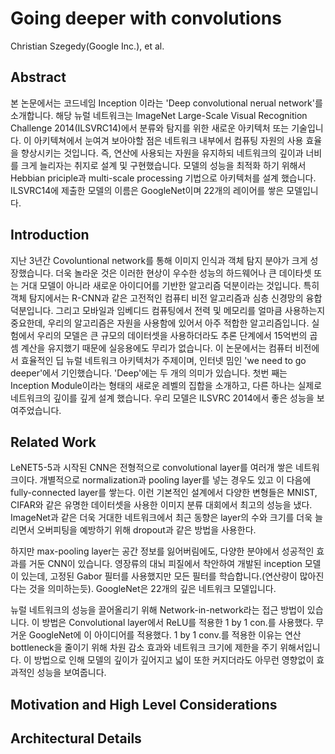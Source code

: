 # Going deeper with convolutions

Christian Szegedy(Google Inc.), et al.

## Abstract
본 논문에서는 코드네임 Inception 이라는 'Deep convolutional nerual network'를 소개합니다. 해당 뉴럴 네트워크는 ImageNet Large-Scale Visual Recognition Challenge 2014(ILSVRC14)에서
분류와 탐지를 위한 새로운 아키텍처 또는 기술입니다. 이 아키텍쳐에서 눈여겨 보아야할 점은 네트워크 내부에서 컴퓨팅 자원의 사용 효율을 향상시키는 것입니다. 즉, 연산에 사용되는 자원을 유지하되
네트워크의 깊이과 너비를 크게 늘리자는 취지로 설계 및 구현했습니다. 모델의 성능을 최적화 하기 위해서 Hebbian priciple과 multi-scale processing 기법으로 아키텍처를 설계 했습니다.
ILSVRC14에 제출한 모델의 이름은 GoogleNet이며 22개의 레이어를 쌓은 모델입니다.


## Introduction
지난 3년간 Covoluntional network를 통해 이미지 인식과 객체 탐지 분야가 크게 성장했습니다. 더욱 놀라운 것은 이러한 현상이 우수한 성능의 하드웨어나 큰 데이타셋 또는 거대 모델이 아니라 새로운 아이디어를 기반한 알고리즘 덕분이라는 것입니다. 특히 객체 탐지에서는 R-CNN과 같은 고전적인 컴퓨티 비전 알고리즘과 심층 신경망의 융합 덕분입니다. 그리고 모바일과 임베디드 컴퓨팅에서 전력 및 메모리를 얼마큼 사용하는지 중요한데, 우리의 알고리즘은 자원을 사용함에 있어서 아주 적합한 알고리즘입니다. 실험에서 우리의 모델은 큰 규모의 데이터셋을 사용하더라도 추론 단계에서 15억번의 곱셈 계산을 유지했기 때문에 실응용에도 무리가 없습니다.
이 논문에서는 컴퓨터 비전에서 효율적인 딥 뉴럴 네트워크 아키텍처가 주제이며, 인터넷 밈인 'we need to go deeper'에서 기인했습니다. 'Deep'에는 두 개의 의미가 있습니다. 첫번 째는 Inception Module이라는 형태의 새로운 레벨의 집합을 소개하고, 다른 하나는 실제로 네트워크의 깊이를 깊게 설계 했습니다. 우리 모델은 ILSVRC 2014에서 좋은 성능을 보여주었습니다.

## Related Work
LeNET5-5과 시작된 CNN은 전형적으로 convolutional layer를 여러개 쌓은 네트워크이다. 개별적으로 normalization과 pooling layer를 넣는 경우도 있고 이 다음에 fully-connected layer를 쌓는다. 이런 기본적인 설계에서 다양한 변형들은 MNIST, CIFAR와 같은 유명한 데이터셋을 사용한 이미지 분류 대회에서 최고의 성능을 냈다. ImageNet과 같은 더욱 거대한 네트워크에서 최근 동향은 layer의 수와 크기를 더욱 늘리면서 오버피팅을 예방하기 위해 dropout과 같은 방법을 사용한다.

하지만 max-pooling layer는 공간 정보를 잃어버림에도, 다양한 분야에서 성공적인 효과를 거둔 CNN이 있습니다. 영장류의 대뇌 피질에서 착안하여 개발된 inception 모델이 있는데, 고정된 Gabor 필터를 사용했지만 모든 필터를 학습합니다.(연산량이 많아진다는 것을 의미하는듯). GoogleNet은 22개의 깊은 네트워크 모델입니다.

뉴럴 네트워크의 성능을 끌어올리기 위해 Network-in-network라는 접근 방법이 있습니다. 이 방법은 Convolutional layer에서 ReLU를 적용한 1 by 1 con.를 사용했다. 무거운 GoogleNet에 이 아이디어를 적용했다. 1 by 1 conv.를 적용한 이유는 연산 bottleneck을 줄이기 위해 차원 감소 효과와 네트워크 크기에 제한을 주기 위해서입니다. 이 방법으로 인해 모델의 깊이가 깊어지고 넓이 또한 커지더라도 아무런 영향없이 효과적인 성능을 보여줍니다.


## Motivation and High Level Considerations

## Architectural Details
